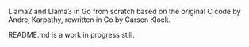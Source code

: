 Llama2 and Llama3 in Go from scratch based on the original C code by Andrej Karpathy, rewritten in Go by Carsen Klock.

README.md is a work in progress still.